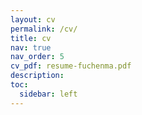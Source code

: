 ```yaml
---
layout: cv
permalink: /cv/
title: cv
nav: true
nav_order: 5
cv_pdf: resume-fuchenma.pdf
description: 
toc:
  sidebar: left
---
```


